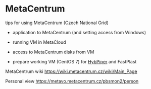 # MetaCentrum
tips for using MetaCentrum (Czech National Grid)  

* application to MetaCentrum (and setting access from Windows)
* running VM in MetaCloud
* access to MetaCentrum disks from VM  

* prepare working VM (CentOS 7) for [HybPiper](https://github.com/mossmatters/HybPiper) and FastPlast
  
  
MetaCentrum wiki
https://wiki.metacentrum.cz/wiki/Main_Page  

Personal view
https://metavo.metacentrum.cz/pbsmon2/person
